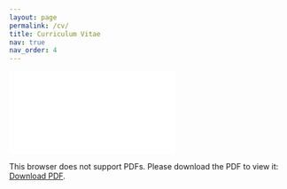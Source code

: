 ```yaml
---
layout: page
permalink: /cv/
title: Curriculum Vitae
nav: true
nav_order: 4
---
```


<object data="/assets/pdf/CV_JinwooPark_June2022.pdf" type="application/pdf" width="800px" height="1000px">
    <embed src="/assets/pdf/CV_JinwooPark_June2022.pdf" type="application/pdf">
        <p>This browser does not support PDFs. Please download the PDF to view it: <a href="http://yoursite.com/the.pdf">Download PDF</a>.</p>
    </embed>
</object>
